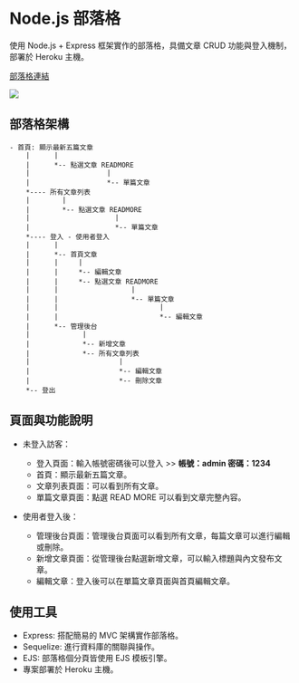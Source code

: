 # Node.js 部落格

使用 Node.js + Express 框架實作的部落格，具備文章 CRUD 功能與登入機制，部署於 Heroku 主機。

[部落格連結](https://desolate-reef-15547.herokuapp.com/)

![](https://i.imgur.com/YQCBdOk.png)

## 部落格架構

```
- 首頁: 顯示最新五篇文章
    |      |
    |      *-- 點選文章 READMORE
    |                   |
    |                   *-- 單篇文章
    *---- 所有文章列表
    |        |
    |        *-- 點選文章 READMORE
    |                     |
    |                     *-- 單篇文章
    *---- 登入 - 使用者登入
    |      |
    |      *-- 首頁文章
    |      |     |
    |      |     *-- 編輯文章
    |      |     *-- 點選文章 READMORE
    |      |                  |
    |      |                  *-- 單篇文章
    |      |                         |
    |      |                         *-- 編輯文章
    |      *-- 管理後台
    |             |
    |             *-- 新增文章
    |             *-- 所有文章列表
    |                      |
    |                      *-- 編輯文章
    |                      *-- 刪除文章
    *-- 登出

```

## 頁面與功能說明

- 未登入訪客：

  - 登入頁面：輸入帳號密碼後可以登入 >> **帳號：admin 密碼：1234**
  - 首頁：顯示最新五篇文章。
  - 文章列表頁面：可以看到所有文章。
  - 單篇文章頁面：點選 READ MORE 可以看到文章完整內容。

- 使用者登入後：
  - 管理後台頁面：管理後台頁面可以看到所有文章，每篇文章可以進行編輯或刪除。
  - 新增文章頁面：從管理後台點選新增文章，可以輸入標題與內文發布文章。
  - 編輯文章：登入後可以在單篇文章頁面與首頁編輯文章。

## 使用工具

- Express: 搭配簡易的 MVC 架構實作部落格。
- Sequelize: 進行資料庫的關聯與操作。
- EJS: 部落格個分頁皆使用 EJS 模板引擎。
- 專案部署於 Heroku 主機。
